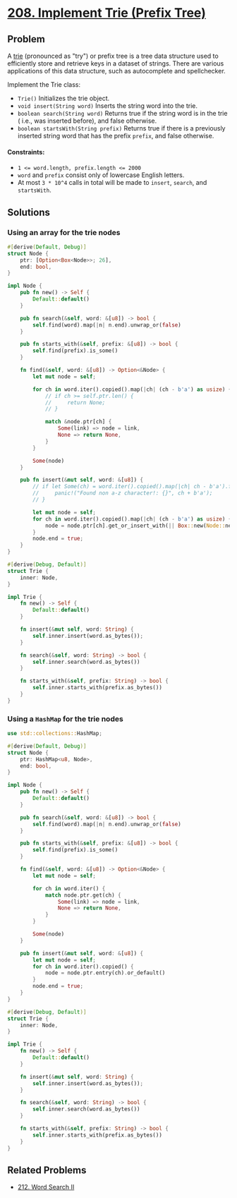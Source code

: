 # [208. Implement Trie (Prefix Tree)](https://leetcode.com/problems/implement-trie-prefix-tree/)

## Problem

A [trie] (pronounced as "try") or prefix tree is a tree data structure used to
efficiently store and retrieve keys in a dataset of strings. There are various
applications of this data structure, such as autocomplete and spellchecker.

Implement the Trie class:

* `Trie()` Initializes the trie object.
* `void insert(String word)` Inserts the string word into the trie.
* `boolean search(String word)` Returns true if the string word is in the trie (
  i.e., was inserted before), and false otherwise.
* `boolean startsWith(String prefix)` Returns true if there is a previously
  inserted string word that has the prefix `prefix`, and false otherwise.

#### Constraints:

* `1 <= word.length, prefix.length <= 2000`
* `word` and `prefix` consist only of lowercase English letters.
* At most `3 * 10^4` calls in total will be made to `insert`, `search`,
  and `startsWith`.

## Solutions

### Using an array for the trie nodes

```rust
#[derive(Default, Debug)]
struct Node {
    ptr: [Option<Box<Node>>; 26],
    end: bool,
}

impl Node {
    pub fn new() -> Self {
        Default::default()
    }

    pub fn search(&self, word: &[u8]) -> bool {
        self.find(word).map(|n| n.end).unwrap_or(false)
    }

    pub fn starts_with(&self, prefix: &[u8]) -> bool {
        self.find(prefix).is_some()
    }

    fn find(&self, word: &[u8]) -> Option<&Node> {
        let mut node = self;

        for ch in word.iter().copied().map(|ch| (ch - b'a') as usize) {
            // if ch >= self.ptr.len() {
            //     return None;
            // }

            match &node.ptr[ch] {
                Some(link) => node = link,
                None => return None,
            }
        }

        Some(node)
    }

    pub fn insert(&mut self, word: &[u8]) {
        // if let Some(ch) = word.iter().copied().map(|ch| ch - b'a').find(|ch| *ch > 25) {
        //     panic!("Found non a-z character!: {}", ch + b'a');
        // }

        let mut node = self;
        for ch in word.iter().copied().map(|ch| (ch - b'a') as usize) {
            node = node.ptr[ch].get_or_insert_with(|| Box::new(Node::new()))
        }
        node.end = true;
    }
}

#[derive(Debug, Default)]
struct Trie {
    inner: Node,
}

impl Trie {
    fn new() -> Self {
        Default::default()
    }

    fn insert(&mut self, word: String) {
        self.inner.insert(word.as_bytes());
    }

    fn search(&self, word: String) -> bool {
        self.inner.search(word.as_bytes())
    }

    fn starts_with(&self, prefix: String) -> bool {
        self.inner.starts_with(prefix.as_bytes())
    }
}
```

### Using a `HashMap` for the trie nodes

```rust
use std::collections::HashMap;

#[derive(Default, Debug)]
struct Node {
    ptr: HashMap<u8, Node>,
    end: bool,
}

impl Node {
    pub fn new() -> Self {
        Default::default()
    }

    pub fn search(&self, word: &[u8]) -> bool {
        self.find(word).map(|n| n.end).unwrap_or(false)
    }

    pub fn starts_with(&self, prefix: &[u8]) -> bool {
        self.find(prefix).is_some()
    }

    fn find(&self, word: &[u8]) -> Option<&Node> {
        let mut node = self;

        for ch in word.iter() {
            match node.ptr.get(ch) {
                Some(link) => node = link,
                None => return None,
            }
        }

        Some(node)
    }

    pub fn insert(&mut self, word: &[u8]) {
        let mut node = self;
        for ch in word.iter().copied() {
            node = node.ptr.entry(ch).or_default()
        }
        node.end = true;
    }
}

#[derive(Debug, Default)]
struct Trie {
    inner: Node,
}

impl Trie {
    fn new() -> Self {
        Default::default()
    }

    fn insert(&mut self, word: String) {
        self.inner.insert(word.as_bytes());
    }

    fn search(&self, word: String) -> bool {
        self.inner.search(word.as_bytes())
    }

    fn starts_with(&self, prefix: String) -> bool {
        self.inner.starts_with(prefix.as_bytes())
    }
}
```

[trie]: https://en.wikipedia.org/wiki/Trie

## Related Problems

* [212. Word Search II](212%20-%20Word%20Search%20II.md)
